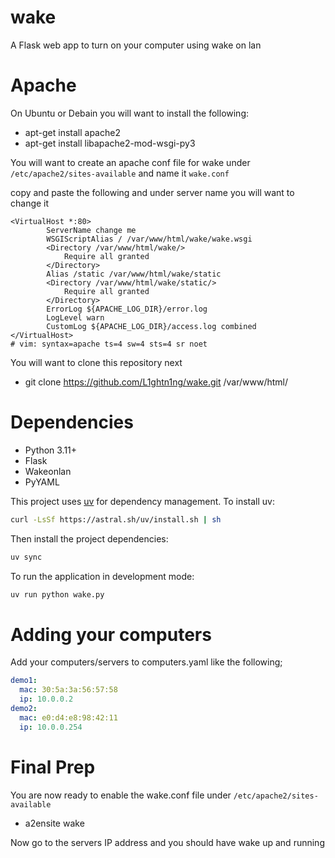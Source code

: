 # wake
A Flask web app to turn on your computer using wake on lan

# Apache
On Ubuntu or Debain you will want to install the following:
* apt-get install apache2
* apt-get install libapache2-mod-wsgi-py3

You will want to create an apache conf file for wake under ```/etc/apache2/sites-available``` and name it ```wake.conf```


copy and paste the following and under server name you will want to change it



```
<VirtualHost *:80>
        ServerName change me
        WSGIScriptAlias / /var/www/html/wake/wake.wsgi
        <Directory /var/www/html/wake/>
            Require all granted
        </Directory>
        Alias /static /var/www/html/wake/static
        <Directory /var/www/html/wake/static/>
            Require all granted
        </Directory>
        ErrorLog ${APACHE_LOG_DIR}/error.log
        LogLevel warn
        CustomLog ${APACHE_LOG_DIR}/access.log combined
</VirtualHost>
# vim: syntax=apache ts=4 sw=4 sts=4 sr noet
```

You will want to clone this repository next

* git clone https://github.com/L1ghtn1ng/wake.git /var/www/html/

# Dependencies
* Python 3.11+
* Flask
* Wakeonlan
* PyYAML

This project uses [uv](https://docs.astral.sh/uv/) for dependency management. To install uv:

```bash
curl -LsSf https://astral.sh/uv/install.sh | sh
```

Then install the project dependencies:

```bash
uv sync
```

To run the application in development mode:

```bash
uv run python wake.py
```

# Adding your computers
Add your computers/servers to computers.yaml like the following;
```yaml
demo1:
  mac: 30:5a:3a:56:57:58
  ip: 10.0.0.2
demo2:
  mac: e0:d4:e8:98:42:11
  ip: 10.0.0.254
```

# Final Prep
You are now ready to enable the wake.conf file under ```/etc/apache2/sites-available```

* a2ensite wake

Now go to the servers IP address and you should have wake up and running
